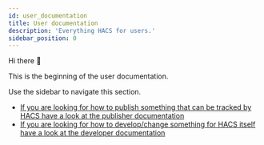 ```yaml
---
id: user_documentation
title: User documentation
description: 'Everything HACS for users.'
sidebar_position: 0
---
```


Hi there :wave:

This is the beginning of the user documentation.

Use the sidebar to navigate this section.

- [If you are looking for how to publish something that can be tracked by HACS have a look at the publisher documentation](/docs/publisher)
- [If you are looking for how to develop/change something for HACS itself have a look at the developer documentation](/docs/developer)
